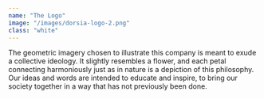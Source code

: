 ```yaml
---
name: "The Logo"
image: "/images/dorsia-logo-2.png"
class: "white"
---
```


<p class="push-0">
The geometric imagery chosen to illustrate this company is meant to exude a collective ideology. It slightly resembles a flower, and each petal connecting harmoniously just as in nature is a depiction of this philosophy. Our ideas and words are intended to educate and inspire, to bring our society together in a way that has not previously been done.
</p>
